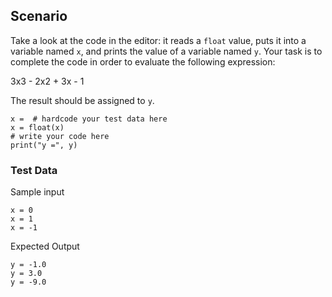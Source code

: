 ## Scenario
Take a look at the code in the editor: it reads a `float` value, puts it into a variable named `x`, and prints the value of a variable named `y`. Your task is to complete the code in order to evaluate the following expression:

3x3 - 2x2 + 3x - 1

The result should be assigned to `y`.

```
x =  # hardcode your test data here
x = float(x)
# write your code here
print("y =", y)
```

### Test Data

Sample input
```
x = 0
x = 1
x = -1
```

Expected Output
```
y = -1.0
y = 3.0
y = -9.0
```
